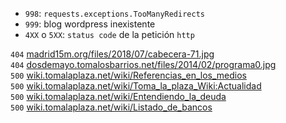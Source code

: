 * `998`: `requests.exceptions.TooManyRedirects`
* `999`: blog wordpress inexistente
* `4XX` o `5XX`: `status code` de la petición `http`

`404` [madrid15m.org/files/2018/07/cabecera-71.jpg](https://madrid15m.org/files/2018/07/cabecera-71.jpg)  
`404` [dosdemayo.tomalosbarrios.net/files/2014/02/programa0.jpg](https://dosdemayo.tomalosbarrios.net/files/2014/02/programa0.jpg)  
`500` [wiki.tomalaplaza.net/wiki/Referencias_en_los_medios](http://wiki.tomalaplaza.net/wiki/Referencias_en_los_medios)  
`500` [wiki.tomalaplaza.net/wiki/Toma_la_plaza_Wiki:Actualidad](http://wiki.tomalaplaza.net/wiki/Toma_la_plaza_Wiki:Actualidad)  
`500` [wiki.tomalaplaza.net/wiki/Entendiendo_la_deuda](http://wiki.tomalaplaza.net/wiki/Entendiendo_la_deuda)  
`500` [wiki.tomalaplaza.net/wiki/Listado_de_bancos](http://wiki.tomalaplaza.net/wiki/Listado_de_bancos)  
